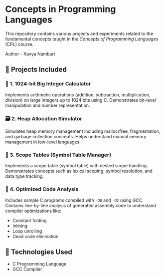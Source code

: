 # Concepts in Programming Languages
This repository contains various projects and experiments related to the fundamental concepts taught in the *Concepts of Programming Languages* (CPL) course.

Author - Kavya Namburi

## 📁 Projects Included

### 🔢 1. 1024-bit Big Integer Calculator
Implements arithmetic operations (addition, subtraction, multiplication, division) on large integers up to 1024 bits using C. Demonstrates bit-level manipulation and number representation.

### 🗃️ 2. Heap Allocation Simulator
Simulates heap memory management including malloc/free, fragmentation, and garbage collection concepts. Helps understand manual memory management in low-level languages.

### 🧭 3. Scope Tables (Symbol Table Manager)
Implements a scope table (symbol table) with nested scope handling. Demonstrates concepts such as lexical scoping, symbol resolution, and data type tracking.

### 🧪 4. Optimized Code Analysis
Includes sample C programs compiled with `-O0` and `-O2` using GCC. Contains line-by-line analysis of generated assembly code to understand compiler optimizations like:
- Constant folding
- Inlining
- Loop unrolling
- Dead code elimination

## 🔧 Technologies Used
- C Programming Language
- GCC Compiler

